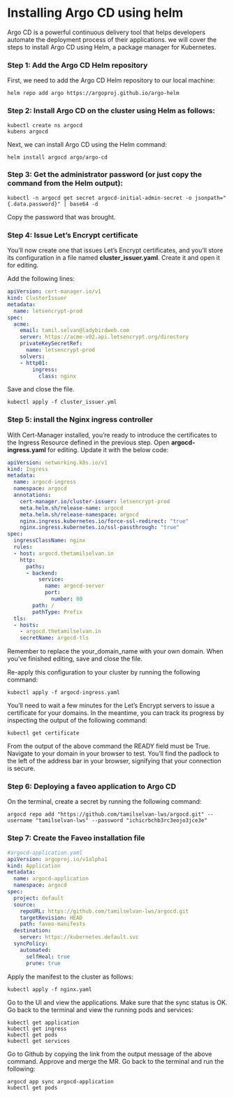# Installing Argo CD using helm

Argo CD is a powerful continuous delivery tool that helps developers automate the deployment process of their applications. we will cover the steps to install Argo CD using Helm, a package manager for Kubernetes.

### Step 1: Add the Argo CD Helm repository

First, we need to add the Argo CD Helm repository to our local machine:

```
helm repo add argo https://argoproj.github.io/argo-helm
```

### Step 2: Install Argo CD on the cluster using Helm as follows:

```
kubectl create ns argocd
kubens argocd
```

Next, we can install Argo CD using the Helm command:
```
helm install argocd argo/argo-cd
```

### Step 3: Get the administrator password (or just copy the command from the Helm output):

```
kubectl -n argocd get secret argocd-initial-admin-secret -o jsonpath="{.data.password}" | base64 -d
```
Copy the password that was brought.


### Step 4: Issue Let’s Encrypt certificate

You’ll now create one that issues Let’s Encrypt certificates, and you’ll store its configuration in a file named **cluster_issuer.yaml**. Create it and open it for editing.

Add the following lines:

```yaml
apiVersion: cert-manager.io/v1
kind: ClusterIssuer
metadata:
  name: letsencrypt-prod
spec:
  acme:
    email: tamil.selvan@ladybirdweb.com
    server: https://acme-v02.api.letsencrypt.org/directory
    privateKeySecretRef:
      name: letsencrypt-prod
    solvers:
    - http01:
        ingress:
          class: nginx
```

Save and close the file.

```
kubectl apply -f cluster_issuer.yml
```

### Step 5: install the Nginx ingress controller

With Cert-Manager installed, you’re ready to introduce the certificates to the Ingress Resource defined in the previous step. Open **argocd-ingress.yaml** for editing. Update it with the below code:

```yaml
apiVersion: networking.k8s.io/v1
kind: Ingress
metadata:
  name: argocd-ingress
  namespace: argocd
  annotations:
    cert-manager.io/cluster-issuer: letsencrypt-prod
    meta.helm.sh/release-name: argocd
    meta.helm.sh/release-namespace: argocd
    nginx.ingress.kubernetes.io/force-ssl-redirect: "true"
    nginx.ingress.kubernetes.io/ssl-passthrough: "true"
spec:
  ingressClassName: nginx
  rules:
  - host: argocd.thetamilselvan.in
    http:
      paths:
      - backend:
          service:
            name: argocd-server
            port:
              number: 80
        path: /
        pathType: Prefix
  tls:
  - hosts:
    - argocd.thetamilselvan.in
    secretName: argocd-tls
```

Remember to replace the your_domain_name with your own domain. When you’ve finished editing, save and close the file.

Re-apply this configuration to your cluster by running the following command:

```
kubectl apply -f argocd-ingress.yaml
```

You’ll need to wait a few minutes for the Let’s Encrypt servers to issue a certificate for your domains. In the meantime, you can track its progress by inspecting the output of the following command:

```
kubectl get certificate
```

From the output of the above command the READY field must be True. Navigate to your domain in your browser to test. You’ll find the padlock to the left of the address bar in your browser, signifying that your connection is secure.


### Step 6: Deploying a faveo application to Argo CD

On the terminal, create a secret by running the following command:

```
argocd repo add "https://github.com/tamilselvan-lws/argocd.git" --username "tamilselvan-lws" --password "ichicrbchb3rc3eojo3jce3e"
```

### Step 7: Create the Faveo installation file

```yaml
#argocd-application.yaml
apiVersion: argoproj.io/v1alpha1
kind: Application
metadata:
  name: argocd-application
  namespace: argocd
spec:
  project: default
  source:
    repoURL: https://github.com/tamilselvan-lws/argocd.git
    targetRevision: HEAD
    path: faveo-manifests
  destination:
    server: https://kubernetes.default.svc
  syncPolicy:
    automated:
      selfHeal: true
      prune: true
```
Apply the manifest to the cluster as follows:

```
kubectl apply -f nginx.yaml
```

Go to the UI and view the applications. Make sure that the sync status is OK. Go back to the terminal and view the running pods and services:

```
kubectl get application
kubectl get ingress
kubectl get pods
kubectl get services
```
Go to Github by copying the link from the output message of the above command. Approve and merge the MR. Go back to the terminal and run the following:

```
argocd app sync argocd-application
kubectl get pods
```
